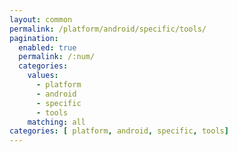 ```yaml
---
layout: common
permalink: /platform/android/specific/tools/
pagination: 
  enabled: true
  permalink: /:num/
  categories:
    values:
      - platform
      - android
      - specific
      - tools
    matching: all
categories: [ platform, android, specific, tools]
---
```


